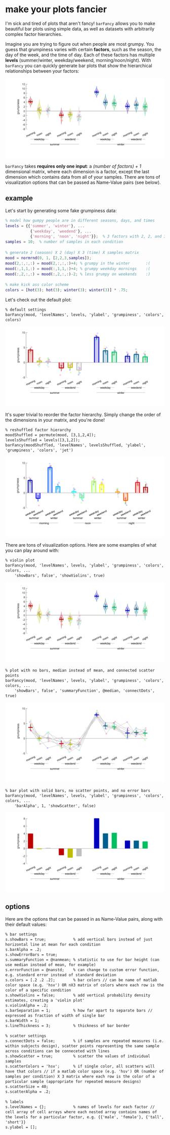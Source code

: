 # make your plots fancier
I'm sick and tired of plots that aren't fancy! `barFancy` allows you to make beautiful bar plots using simple data, as well as datasets with arbitrarily complex factor hierarchies.

Imagine you are trying to figure out when people are most grumpy. You guess that grumpiness varies with certain **factors**, such as the season, the day of the week, and the time of day. Each of these factors has multiple **levels** (summer/winter, weekday/weekend, morning/noon/night). With `barFancy` you can quickly generate bar plots that show the hierarchical relationships between your factors:

![](exampleImages/bar2.png)


`barFancy` takes **requires only one input**: a *(number of factors) + 1* dimensional matrix, where each dimension is a factor, except the last dimension which contains data from all of your samples. There are tons of visualization options that can be passed as Name-Value pairs (see below).

## example
Let's start by generating some fake grumpiness data:
```Matlab
% model how gumpy people are in different seasons, days, and times
levels = {{'summer', 'winter'}, ...
           {'weekday', 'weedend'}, ...
           {'morning', 'noon', 'night'}};  % 3 factors with 2, 2, and 3 levels
samples = 10;  % number of samples in each condition

% generate 2 (season) X 2 (day) X 3 (time) X samples matrix
mood = normrnd(0, 1, [2,2,3,samples]);
mood(2,:,:,:) = mood(2,:,:,:)+4; % grumpy in the winter       :(
mood(:,1,1,:) = mood(:,1,1,:)+4; % grumpy weekday mornings    :(
mood(:,2,:,:) = mood(:,2,:,:)-2; % less grumpy on weekends    :)

% make kick ass color scheme
colors = [hot(3); hot(3); winter(3); winter(3)] * .75;
```

Let's check out the default plot:
```
% default settings
barFancy(mood, 'levelNames', levels, 'ylabel', 'grumpiness', 'colors', colors)
```
![](exampleImages/bar1.png)


It's super trivial to reorder the factor hierarchy. Simply change the order of the dimensions in your matrix, and you're done!
```
% reshuffled factor hierarchy
moodShuffled = permute(mood, [3,1,2,4]);
levelsShuffled = levels([3,1,2]);
barFancy(moodShuffled, 'levelNames', levelsShuffled, 'ylabel', 'grumpiness', 'colors', 'jet')

```
![](exampleImages/bar5.png)


There are tons of visualization options. Here are some examples of what you can play around with:
```
% violin plot
barFancy(mood, 'levelNames', levels, 'ylabel', 'grumpiness', 'colors', colors, ...
    'showBars', false', 'showViolins', true)
```
![](exampleImages/bar2.png)

```
% plot with no bars, median instead of mean, and connected scatter points
barFancy(mood, 'levelNames', levels, 'ylabel', 'grumpiness', 'colors', colors, ...
    'showBars', false', 'summaryFunction', @median, 'connectDots', true)
```
![](exampleImages/bar3.png)

```
% bar plot with solid bars, no scatter points, and no error bars
barFancy(mood, 'levelNames', levels, 'ylabel', 'grumpiness', 'colors', colors, ...
    'barAlpha', 1, 'showScatter', false)
```
![](exampleImages/bar4.png)

## options
Here are the options that can be passed in as Name-Value pairs, along with their default values:
```
% bar settings
s.showBars = true;            % add vertical bars instead of just horizontal line at mean for each condition
s.barAlpha = .2;
s.showErrorBars = true;
s.summaryFunction = @nanmean; % statistic to use for bar height (can use median instead of mean, for example)
s.errorFunction = @nanstd;    % can change to custom error function, e.g. standard error instead of standard deviation
s.colors = [.2 .2 .2];        % bar colors // can be name of matlab color space (e.g. 'hsv') OR nX3 matrix of colors where each row is the color of a specific condition
s.showViolins = false;        % add vertical probability density estimates, creating a 'violin plot'
s.violinAlpha = .2;
s.barSeparation = 1;          % how far apart to separate bars // expressed as fraction of width of single bar
s.barWidth = 1;
s.lineThickness = 3;          % thickness of bar border

% scatter settings
s.connectDots = false;        % if samples are repeated measures (i.e. within subjects design), scatter points representing the same sample across conditions can be conneceted with lines
s.showScatter = true;         % scatter the values of individual samples
s.scatterColors = 'hsv';      % if single color, all scatters will have that colors // if a matlab color space (e.g. 'hsv') OR (number of samples per condition) X 3 matrix where each row is the color of a particular sample (appropriate for repeated measure designs)
s.scatterSize = 40;
s.scatterAlpha = .2;

% labels
s.levelNames = {};            % names of levels for each factor // cell array of cell arrays where each nested array contains names of the levels for a particular factor, e.g. {{'male', 'female'}, {'tall', 'short'}}
s.ylabel = [];
```
